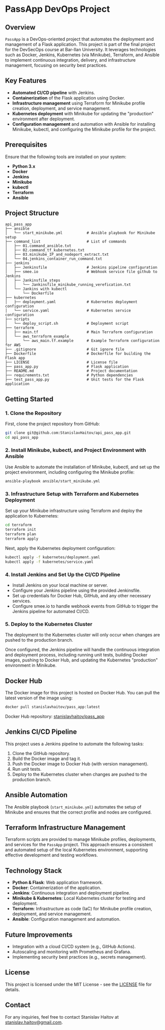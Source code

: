 
# PassApp DevOps Project

## Overview
`PassApp` is a DevOps-oriented project that automates the deployment and management of a Flask application. This project is part of the final project for the DevSecOps course at Bar-Ilan University. It leverages technologies such as Docker, Jenkins, Kubernetes (via Minikube), Terraform, and Ansible to implement continuous integration, delivery, and infrastructure management, focusing on security best practices.

## Key Features
- **Automated CI/CD pipeline** with Jenkins.
- **Containerization** of the Flask application using Docker.
- **Infrastructure management** using Terraform for Minikube profile creation, deployment, and service management.
- **Kubernetes deployment** with Minikube for updating the "production" environment after deployment.
- **Configuration management** and automation with Ansible for installing Minikube, kubectl, and configuring the Minikube profile for the project.

## Prerequisites
Ensure that the following tools are installed on your system:
- **Python 3.x**
- **Docker**
- **Jenkins**
- **Minikube**
- **kubectl**
- **Terraform**
- **Ansible**

## Project Structure
```
api_pass_app
├── ansible
│   └── start_minikube.yml           # Ansible playbook for Minikube setup
├── command_list                     # List of commands
│   ├── 01.command_ansible.txt
│   ├── 02.command_tf_kubernetes.txt
│   ├── 03.minikube_IP_and_nodeport_extract.txt
│   └── 04.jenkins_container_run_command.txt
├── jenkins
│   ├── Jenkinsfile                  # Jenkins pipeline configuration
│   ├── smee.io                      # Webhook service file github to Jenkins
│   ├── Jankinsfile_steps
│   │   └── Jankinsfile_minikube_running_verefication.txt
│   └── Jankins with kubectl
│       └── Dockerfile
├── kubernetes
│   ├── deployment.yaml              # Kubernetes deployment configuration
│   └── service.yaml                 # Kubernetes service configuration
├── scripts
│   └── deploy_script.sh             # Deployment script
├── terraform
│   ├── main.tf                      # Main Terraform configuration
│   └── aws_terraform_example
│       └── aws_main.tf.example      # Example Terraform configuration for AWS
├── .gitignore                       # Git ignore file
├── Dockerfile                       # Dockerfile for building the Flask app
├── LICENSE                          # License file
├── pass_app.py                      # Flask application
├── README.md                        # Project documentation
├── requirements.txt                 # Python dependencies
├── test_pass_app.py                 # Unit tests for the Flask application
```

## Getting Started

### 1. Clone the Repository
First, clone the project repository from GitHub:

```bash
git clone git@github.com:StanislavHaitov/api_pass_app.git
cd api_pass_app
```

### 2. Install Minikube, kubectl, and Project Environment with Ansible
Use Ansible to automate the installation of Minikube, kubectl, and set up the project environment, including configuring the Minikube profile:

```bash
ansible-playbook ansible/start_minikube.yml
```

### 3. Infrastructure Setup with Terraform and Kubernetes Deployment
Set up your Minikube infrastructure using Terraform and deploy the application to Kubernetes:

```bash
cd terraform
terraform init
terraform plan
terraform apply
```
Next, apply the Kubernetes deployment configuration:

```bash
kubectl apply -f kubernetes/deployment.yaml
kubectl apply -f kubernetes/service.yaml
```

### 4. Install Jenkins and Set Up the CI/CD Pipeline
- Install Jenkins on your local machine or server.
- Configure your Jenkins pipeline using the provided Jenkinsfile.
- Set up credentials for Docker Hub, GitHub, and any other necessary services.
- Configure smee.io to handle webhook events from GitHub to trigger the Jenkins pipeline for automated CI/CD.

### 5. Deploy to the Kubernetes Cluster
The deployment to the Kubernetes cluster will only occur when changes are pushed to the production branch. 

Once configured, the Jenkins pipeline will handle the continuous integration and deployment process, including running unit tests, building Docker images, pushing to Docker Hub, and updating the Kubernetes "production" environment in Minikube.


## Docker Hub
The Docker image for this project is hosted on Docker Hub. You can pull the latest version of the image using:

```bash
docker pull stanislavhaitov/pass_app:latest
```

Docker Hub repository: [stanislavhaitov/pass_app](https://hub.docker.com/r/stanislavhaitov/pass_app)

## Jenkins CI/CD Pipeline
This project uses a Jenkins pipeline to automate the following tasks:
1. Clone the GitHub repository.
2. Build the Docker image and tag it.
3. Push the Docker image to Docker Hub (with version management).
4. Run unit tests.
5. Deploy to the Kubernetes cluster when changes are pushed to the production branch.

## Ansible Automation
The Ansible playbook (`start_minikube.yml`) automates the setup of Minikube and ensures that the correct profile and nodes are configured.

## Terraform Infrastructure Management
Terraform scripts are provided to manage Minikube profiles, deployments, and services for the `PassApp` project. This approach ensures a consistent and automated setup of the local Kubernetes environment, supporting effective development and testing workflows.

## Technology Stack
- **Python & Flask**: Web application framework.
- **Docker**: Containerization of the application.
- **Jenkins**: Continuous integration and deployment pipeline.
- **Minikube & Kubernetes**: Local Kubernetes cluster for testing and deployment.
- **Terraform**: Infrastructure as code (IaC) for Minikube profile creation, deployment, and service management.
- **Ansible**: Configuration management and automation.

## Future Improvements
- Integration with a cloud CI/CD system (e.g., GitHub Actions).
- Autoscaling and monitoring with Prometheus and Grafana.
- Implementing security best practices (e.g., secrets management).
  
## License
This project is licensed under the MIT License - see the [LICENSE](LICENSE) file for details.

## Contact
For any inquiries, feel free to contact Stanislav Haitov at [stanislav.haitov@gmail.com](mailto:stanislav.haitov@gmail.com).
